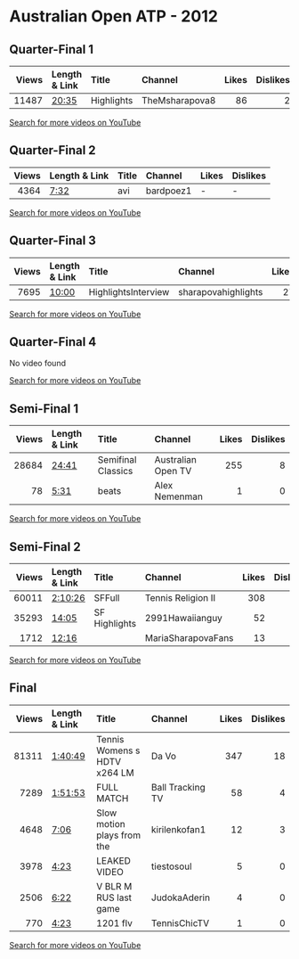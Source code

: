 
# Australian Open ATP - 2012
    
## Quarter-Final 1
|   Views | Length & Link                                        | Title      | Channel        |   Likes |   Dislikes |
|--------:|:-----------------------------------------------------|:-----------|:---------------|--------:|-----------:|
|   11487 | [20:35](https://www.youtube.com/watch?v=CK5s9LxPVFw) | Highlights | TheMsharapova8 |      86 |          2 |

[Search for more videos on YouTube](https://www.youtube.com/results?search_query=%22australian+open%22+%22Clijsters%22+%22Wozniacki%22+%222012%22+%22highlights%22)     

## Quarter-Final 2
|   Views | Length & Link                                       | Title   | Channel   | Likes   | Dislikes   |
|--------:|:----------------------------------------------------|:--------|:----------|:--------|:-----------|
|    4364 | [7:32](https://www.youtube.com/watch?v=3F87hLEAOFU) | avi     | bardpoez1 | -       | -          |

[Search for more videos on YouTube](https://www.youtube.com/results?search_query=%22australian+open%22+%22Azarenka%22+%22Radwanska%22+%222012%22+%22highlights%22)     

## Quarter-Final 3
|   Views | Length & Link                                        | Title               | Channel             |   Likes |   Dislikes |
|--------:|:-----------------------------------------------------|:--------------------|:--------------------|--------:|-----------:|
|    7695 | [10:00](https://www.youtube.com/watch?v=_qcCwWyrIs4) | HighlightsInterview | sharapovahighlights |      27 |          1 |

[Search for more videos on YouTube](https://www.youtube.com/results?search_query=%22australian+open%22+%22Sharapova%22+%22Makarova%22+%222012%22+%22highlights%22)     

## Quarter-Final 4
No video found

[Search for more videos on YouTube](https://www.youtube.com/results?search_query=%22australian+open%22+%22Kvitova%22+%22Errani%22+%222012%22+%22highlights%22)     

## Semi-Final 1
|   Views | Length & Link                                        | Title                | Channel            |   Likes |   Dislikes |
|--------:|:-----------------------------------------------------|:---------------------|:-------------------|--------:|-----------:|
|   28684 | [24:41](https://www.youtube.com/watch?v=euyil17t52g) | Semifinal   Classics | Australian Open TV |     255 |          8 |
|      78 | [5:31](https://www.youtube.com/watch?v=7rboj-u5tE0)  | beats                | Alex Nemenman      |       1 |          0 |

[Search for more videos on YouTube](https://www.youtube.com/results?search_query=%22australian+open%22+%22Azarenka%22+%22Clijsters%22+%222012%22+%22highlights%22)     

## Semi-Final 2
|   Views | Length & Link                                          | Title         | Channel            |   Likes |   Dislikes |
|--------:|:-------------------------------------------------------|:--------------|:-------------------|--------:|-----------:|
|   60011 | [2:10:26](https://www.youtube.com/watch?v=J85803LDXXc) | SFFull        | Tennis Religion II |     308 |         13 |
|   35293 | [14:05](https://www.youtube.com/watch?v=oehjNe2QgU8)   | SF Highlights | 2991Hawaiianguy    |      52 |          6 |
|    1712 | [12:16](https://www.youtube.com/watch?v=cpLYSA7StU8)   |               | MariaSharapovaFans |      13 |          2 |

[Search for more videos on YouTube](https://www.youtube.com/results?search_query=%22australian+open%22+%22Sharapova%22+%22Kvitova%22+%222012%22+%22highlights%22)     

## Final
|   Views | Length & Link                                          | Title                             | Channel          |   Likes |   Dislikes |
|--------:|:-------------------------------------------------------|:----------------------------------|:-----------------|--------:|-----------:|
|   81311 | [1:40:49](https://www.youtube.com/watch?v=Xb50U7zmlsU) | Tennis   Womens s    HDTV x264 LM | Da Vo            |     347 |         18 |
|    7289 | [1:51:53](https://www.youtube.com/watch?v=Grs0o40UxbY) | FULL MATCH                        | Ball Tracking TV |      58 |          4 |
|    4648 | [7:06](https://www.youtube.com/watch?v=Y7ULQpZe3Vk)    | Slow motion plays from the        | kirilenkofan1    |      12 |          3 |
|    3978 | [4:23](https://www.youtube.com/watch?v=gg7cniJDvko)    | LEAKED VIDEO                      | tiestosoul       |       5 |          0 |
|    2506 | [6:22](https://www.youtube.com/watch?v=QdO4JiB7sPw)    | V BLR  M RUS  last game           | JudokaAderin     |       4 |          0 |
|     770 | [4:23](https://www.youtube.com/watch?v=h5zJ29xJUMI)    | 1201     flv                      | TennisChicTV     |       1 |          0 |

[Search for more videos on YouTube](https://www.youtube.com/results?search_query=%22australian+open%22+%22Azarenka%22+%22Sharapova%22+%222012%22+%22highlights%22)     
